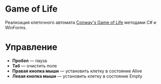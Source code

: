 # Game of Life
Реализация клеточного автомата [Conway's Game of Life](https://ru.wikipedia.org/wiki/Игра_«Жизнь») методами C# и WinForms.
# Управление
+ **Пробел** — пауза
+ **Таб** — очистить поле
+ **Правая кнопка мыши** — установить клетку в состояние Alive
+ **Левая кнопка мыши** — установить клетку в состояние Empty
